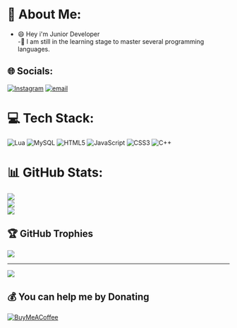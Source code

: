 # 💫 About Me:
- 😄 Hey i'm Junior Developer<br> -💬 I am still in the learning stage to master several programming languages.


## 🌐 Socials:
[![Instagram](https://img.shields.io/badge/Instagram-%23E4405F.svg?logo=Instagram&logoColor=white)](https://instagram.com/hmd.alnk) [![email](https://img.shields.io/badge/Email-D14836?logo=gmail&logoColor=white)](mailto:runcandela@gmail.com) 

# 💻 Tech Stack:
![Lua](https://img.shields.io/badge/lua-%232C2D72.svg?style=for-the-badge&logo=lua&logoColor=white) ![MySQL](https://img.shields.io/badge/mysql-4479A1.svg?style=for-the-badge&logo=mysql&logoColor=white) ![HTML5](https://img.shields.io/badge/html5-%23E34F26.svg?style=for-the-badge&logo=html5&logoColor=white) ![JavaScript](https://img.shields.io/badge/javascript-%23323330.svg?style=for-the-badge&logo=javascript&logoColor=%23F7DF1E) ![CSS3](https://img.shields.io/badge/css3-%231572B6.svg?style=for-the-badge&logo=css3&logoColor=white) ![C++](https://img.shields.io/badge/c++-%2300599C.svg?style=for-the-badge&logo=c%2B%2B&logoColor=white)
# 📊 GitHub Stats:
![](https://github-readme-stats.vercel.app/api?username=Allan4u&theme=dark&hide_border=false&include_all_commits=false&count_private=false)<br/>
![](https://nirzak-streak-stats.vercel.app/?user=Allan4u&theme=dark&hide_border=false)<br/>
![](https://github-readme-stats.vercel.app/api/top-langs/?username=Allan4u&theme=dark&hide_border=false&include_all_commits=false&count_private=false&layout=compact)

## 🏆 GitHub Trophies
![](https://github-profile-trophy.vercel.app/?username=Allan4u&theme=radical&no-frame=false&no-bg=true&margin-w=4)

---
[![](https://visitcount.itsvg.in/api?id=Allan4u&icon=0&color=1)](https://visitcount.itsvg.in)

  ## 💰 You can help me by Donating
  [![BuyMeACoffee](https://img.shields.io/badge/Buy%20Me%20a%20Coffee-ffdd00?style=for-the-badge&logo=buy-me-a-coffee&logoColor=black)](https://buymeacoffee.com/https://bagibagi.co/Allan4u) 

  
<!-- Proudly created with GPRM ( https://gprm.itsvg.in ) -->
